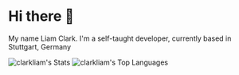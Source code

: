 # Hi there 👋

My name Liam Clark. I'm a self-taught developer, currently based in Stuttgart, Germany

![clarkliam's Stats](https://github-readme-stats.vercel.app/api?username=clarkliam&theme=dark&show_icons=true&hide_border=true&count_private=true)
![clarkliam's Top Languages](https://github-readme-stats.vercel.app/api/top-langs/?username=clarkliam&theme=dark&show_icons=true&hide_border=true&layout=compact)
